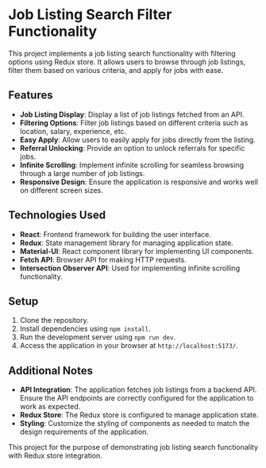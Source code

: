 # Job Listing Search Filter Functionality

This project implements a job listing search functionality with filtering options using Redux store. It allows users to browse through job listings, filter them based on various criteria, and apply for jobs with ease.

## Features

- **Job Listing Display**: Display a list of job listings fetched from an API.
- **Filtering Options**: Filter job listings based on different criteria such as location, salary, experience, etc.
- **Easy Apply**: Allow users to easily apply for jobs directly from the listing.
- **Referral Unlocking**: Provide an option to unlock referrals for specific jobs.
- **Infinite Scrolling**: Implement infinite scrolling for seamless browsing through a large number of job listings.
- **Responsive Design**: Ensure the application is responsive and works well on different screen sizes.

## Technologies Used

- **React**: Frontend framework for building the user interface.
- **Redux**: State management library for managing application state.
- **Material-UI**: React component library for implementing UI components.
- **Fetch API**: Browser API for making HTTP requests.
- **Intersection Observer API**: Used for implementing infinite scrolling functionality.

## Setup

1. Clone the repository.
2. Install dependencies using `npm install`.
3. Run the development server using `npm run dev`.
4. Access the application in your browser at `http://localhost:5173/`.

## Additional Notes

- **API Integration**: The application fetches job listings from a backend API. Ensure the API endpoints are correctly configured for the application to work as expected.
- **Redux Store**: The Redux store is configured to manage application state. 
- **Styling**: Customize the styling of components as needed to match the design requirements of the application.


This project  for the purpose of demonstrating job listing search functionality with Redux store integration.
